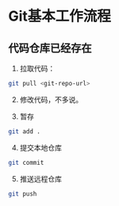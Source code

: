 # Git基本工作流程

## 代码仓库已经存在

1. 拉取代码：

```bash
git pull <git-repo-url>
```

2. 修改代码，不多说。

3. 暂存

```bash
git add .
```

4. 提交本地仓库

```bash
git commit
```

5. 推送远程仓库

```bash
git push
```

